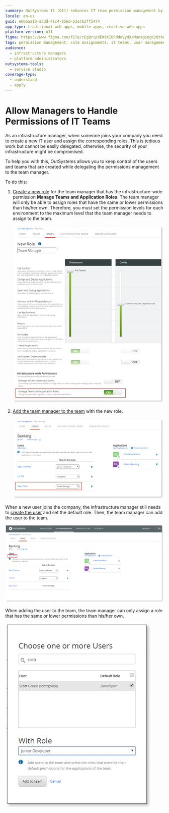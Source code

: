 ```yaml
---
summary: OutSystems 11 (O11) enhances IT team permission management by enabling infrastructure managers to delegate role assignments to team managers.
locale: en-us
guid: e666aa10-a5dd-41c4-856d-52a7b2ff5474
app_type: traditional web apps, mobile apps, reactive web apps
platform-version: o11
figma: https://www.figma.com/file/rEgQrcpdEWiKIORddoVydX/Managing%20the%20Applications%20Lifecycle?node-id=267:79
tags: permission management, role assignments, it teams, user management, delegation
audience:
  - infrastructure managers
  - platform administrators
outsystems-tools:
  - service studio
coverage-type:
  - understand
  - apply
---
```


# Allow Managers to Handle Permissions of IT Teams

As an infrastructure manager, when someone joins your company you need to create a new IT user and assign the corresponding roles. This is tedious work but cannot be easily delegated, otherwise, the security of your infrastructure might be compromised.

To help you with this, OutSystems allows you to keep control of the users and teams that are created while delegating the permissions management to the team manager.

To do this:

1. [Create a new role](create-an-it-role.md#create-a-new-role) for the team manager that has the infrastructure-wide permission **Manage Teams and Application Roles**. The team manager will only be able to assign roles that have the same or lower permissions than his/her own. Therefore, you must set the permission levels for each environment to the maximum level that the team manager needs to assign to the team.  

    ![Screenshot of the process to create a new role for team managers in OutSystems](images/managers-handle-teams-new-role-lt.png "Creating a New Role for Team Managers")

1. [Add the team manager to the team](create-an-it-team.md#add-it-users-to-the-team) with the new role.  

    ![Interface showing how to add a team manager to an IT team in OutSystems](images/managers-handle-teams-add-to-team-lt.png "Adding a Team Manager to the Team")

When a new user joins the company, the infrastructure manager still needs to [create the user](create-an-it-user.md) and set the default role. Then, the team manager can add the user to the team.

![Step-by-step guide for an infrastructure manager to add a new IT user in OutSystems](images/managers-handle-teams-add-users-lt.png "Infrastructure Manager Adding a New User")

When adding the user to the team, the team manager can only assign a role that has the same or lower permissions than his/her own.

![Procedure for a team manager to assign roles to a new user within their permission level in OutSystems](images/managers-handle-teams-add-user-role-lt.png "Team Manager Assigning a Role to a New User")
